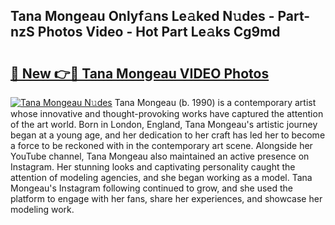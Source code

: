 ## Tana Mongeau Onlyf𝚊ns Le𝚊ked N𝚞des - Part-nzS Photos Video - Hot Part Le𝚊ks Cg9md

# <h2><a href="http://ab14100.deff.icu/?id=Tana+Mongeau">🔗 New 👉🔴 Tana Mongeau VIDEO Photos</a></h2>

[![Tana Mongeau N𝚞des](https://i.imgur.com/rIISA9y.gif)](http://ab14100.deff.icu/?id=Tana+Mongeau)
Tana Mongeau (b. 1990) is a contemporary artist whose innovative and thought-provoking works have captured the attention of the art world. Born in London, England, Tana Mongeau's artistic journey began at a young age, and her dedication to her craft has led her to become a force to be reckoned with in the contemporary art scene. Alongside her YouTube channel, Tana Mongeau also maintained an active presence on Instagram. Her stunning looks and captivating personality caught the attention of modeling agencies, and she began working as a model. Tana Mongeau's Instagram following continued to grow, and she used the platform to engage with her fans, share her experiences, and showcase her modeling work.
